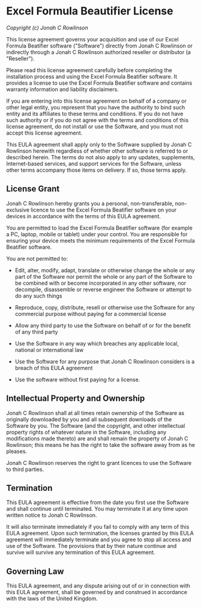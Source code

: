 # Excel Formula Beautifier License

*Copyright (c) Jonah C Rowlinson*

This license agreement governs your acquisition and use of our Excel Formula Beatifier software ("Software") directly from Jonah C Rowlinson or indirectly through a Jonah C Rowlinson authorized reseller or distributor (a "Reseller").

Please read this license agreement carefully before completing the installation process and using the Excel Formula Beatifier software. It provides a license to use the Excel Formula Beatifier software and contains warranty information and liability disclaimers.

If you are entering into this license agreement on behalf of a company or other legal entity, you represent that you have the authority to bind such entity and its affiliates to these terms and conditions. If you do not have such authority or if you do not agree with the terms and conditions of this license agreement, do not install or use the Software, and you must not accept this license agreement.

This EULA agreement shall apply only to the Software supplied by Jonah C Rowlinson herewith regardless of whether other software is referred to or described herein. The terms do not also apply to any updates, supplements, Internet-based services, and support services for the Software, unless other terms accompany those items on delivery. If so, those terms apply.

## License Grant

Jonah C Rowlinson hereby grants you a personal, non-transferable, non-exclusive licence to use the Excel Formula Beatifier software on your devices in accordance with the terms of this EULA agreement.

You are permitted to load the Excel Formula Beatifier software (for example a PC, laptop, mobile or tablet) under your control. You are responsible for ensuring your device meets the minimum requirements of the Excel Formula Beatifier software.

You are not permitted to:

- Edit, alter, modify, adapt, translate or otherwise change the whole or any part of the Software nor permit the whole or any part of the Software to be combined with or become incorporated in any other software, nor decompile, disassemble or reverse engineer the Software or attempt to do any such things

- Reproduce, copy, distribute, resell or otherwise use the Software for any commercial purpose without paying for a commercial license

- Allow any third party to use the Software on behalf of or for the benefit of any third party

- Use the Software in any way which breaches any applicable local, national or international law

- Use the Software for any purpose that Jonah C Rowlinson considers is a breach of this EULA agreement

- Use the software without first paying for a license.

## Intellectual Property and Ownership

Jonah C Rowlinson shall at all times retain ownership of the Software as originally downloaded by you and all subsequent downloads of the Software by you. The Software (and the copyright, and other intellectual property rights of whatever nature in the Software, including any modifications made thereto) are and shall remain the property of Jonah C Rowlinson; this means he has the right to take the software away from as he pleases.

Jonah C Rowlinson reserves the right to grant licences to use the Software to third parties.

## Termination

This EULA agreement is effective from the date you first use the Software and shall continue until terminated. You may terminate it at any time upon written notice to Jonah C Rowlinson.

It will also terminate immediately if you fail to comply with any term of this EULA agreement. Upon such termination, the licenses granted by this EULA agreement will immediately terminate and you agree to stop all access and use of the Software. The provisions that by their nature continue and survive will survive any termination of this EULA agreement.

## Governing Law

This EULA agreement, and any dispute arising out of or in connection with this EULA agreement, shall be governed by and construed in accordance with the laws of the United Kingdom.
